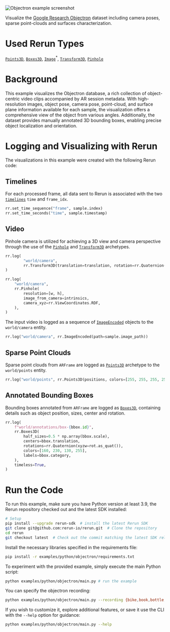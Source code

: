 <!--[metadata]
title = "Objectron"
tags = ["2D", "3D", "object-detection", "pinhole-camera"]
description = "Example of using the Rerun SDK to log the Google Research Objectron dataset."
thumbnail = "https://static.rerun.io/objectron/b645ef3c8eff33fbeaefa6d37e0f9711be15b202/480w.png"
thumbnail_dimensions = [480, 480]
# channel = "release"  - Disabled because it sometimes have bad first-frame heuristics
build_args = ["--frames=150"]
-->

<picture>
  <source media="(max-width: 480px)" srcset="https://static.rerun.io/objectron/8ea3a37e6b4af2e06f8e2ea5e70c1951af67fea8/480w.png">
  <source media="(max-width: 768px)" srcset="https://static.rerun.io/objectron/8ea3a37e6b4af2e06f8e2ea5e70c1951af67fea8/768w.png">
  <source media="(max-width: 1024px)" srcset="https://static.rerun.io/objectron/8ea3a37e6b4af2e06f8e2ea5e70c1951af67fea8/1024w.png">
  <source media="(max-width: 1200px)" srcset="https://static.rerun.io/objectron/8ea3a37e6b4af2e06f8e2ea5e70c1951af67fea8/1200w.png">
  <img src="https://static.rerun.io/objectron/8ea3a37e6b4af2e06f8e2ea5e70c1951af67fea8/full.png" alt="Objectron example screenshot">
</picture>

[//]: # (Visualize the [Google Research Objectron]&#40;https://github.com/google-research-datasets/Objectron&#41; dataset, which contains camera poses, sparse point-clouds and characterization of the planar surfaces in the surrounding environment.)

Visualize the [Google Research Objectron](https://github.com/google-research-datasets/Objectron) dataset including camera poses, sparse point-clouds and surfaces characterization.

# Used Rerun Types
 [`Points3D`](https://www.rerun.io/docs/reference/types/archetypes/points3d), [`Boxes3D`](https://www.rerun.io/docs/reference/types/archetypes/boxes3d), [`Image`](https://ref.rerun.io/docs/python/0.14.1/common/image_helpers/#rerun.ImageEncoded)<sup>*</sup>, [`Transform3D`](https://www.rerun.io/docs/reference/types/archetypes/transform3d), [`Pinhole`](https://www.rerun.io/docs/reference/types/archetypes/pinhole)

# Background

This example visualizes the Objectron database, a rich collection of object-centric video clips accompanied by AR session metadata.
With high-resolution images, object pose, camera pose, point-cloud, and surface plane information available for each sample, the visualization offers a comprehensive view of the object from various angles.
Additionally, the dataset provides manually annotated 3D bounding boxes, enabling precise object localization and orientation.

# Logging and Visualizing with Rerun

The visualizations in this example were created with the following Rerun code:

## Timelines

For each processed frame, all data sent to Rerun is associated with the two [`timelines`](https://www.rerun.io/docs/concepts/timelines) `time` and `frame_idx`.

```python
rr.set_time_sequence("frame", sample.index)
rr.set_time_seconds("time", sample.timestamp)
```

## Video

Pinhole camera is utilized for achieving a 3D view and camera perspective through the use of the [`Pinhole`](https://www.rerun.io/docs/reference/types/archetypes/pinhole) and [`Transform3D`](https://www.rerun.io/docs/reference/types/archetypes/transform3d) archetypes.

```python
rr.log(
        "world/camera",
        rr.Transform3D(translation=translation, rotation=rr.Quaternion(xyzw=rot.as_quat())),
)
```

```python
rr.log(
    "world/camera",
    rr.Pinhole(
        resolution=[w, h],
        image_from_camera=intrinsics,
        camera_xyz=rr.ViewCoordinates.RDF,
    ),
)
```
The input video is logged as a sequence of [`ImageEncoded`](https://ref.rerun.io/docs/python/0.14.1/common/image_helpers/#rerun.ImageEncoded) objects to the `world/camera` entity.
```python
rr.log("world/camera", rr.ImageEncoded(path=sample.image_path))
```

## Sparse Point Clouds

Sparse point clouds from `ARFrame` are logged as [`Points3D`](https://www.rerun.io/docs/reference/types/archetypes/points3d) archetype to the `world/points` entity.

```python
rr.log("world/points", rr.Points3D(positions, colors=[255, 255, 255, 255]))
```

## Annotated Bounding Boxes

Bounding boxes annotated from `ARFrame` are logged as [`Boxes3D`](https://www.rerun.io/docs/reference/types/archetypes/boxes3d), containing details such as object position, sizes, center and rotation.

```python
rr.log(
    f"world/annotations/box-{bbox.id}",
    rr.Boxes3D(
        half_sizes=0.5 * np.array(bbox.scale),
        centers=bbox.translation,
        rotations=rr.Quaternion(xyzw=rot.as_quat()),
        colors=[160, 230, 130, 255],
        labels=bbox.category,
    ),
    timeless=True,
)
```

# Run the Code
To run this example, make sure you have Python version at least 3.9, the Rerun repository checked out and the latest SDK installed:
```bash
# Setup
pip install --upgrade rerun-sdk  # install the latest Rerun SDK
git clone git@github.com:rerun-io/rerun.git  # Clone the repository
cd rerun
git checkout latest  # Check out the commit matching the latest SDK release
```
Install the necessary libraries specified in the requirements file:
```bash
pip install -r examples/python/objectron/requirements.txt
```
To experiment with the provided example, simply execute the main Python script:
```bash
python examples/python/objectron/main.py # run the example
```

You can specify the objectron recording:
```bash
python examples/python/objectron/main.py --recording {bike,book,bottle,camera,cereal_box,chair,cup,laptop,shoe}
```

If you wish to customize it, explore additional features, or save it use the CLI with the `--help` option for guidance:
```bash
python examples/python/objectron/main.py --help
```
